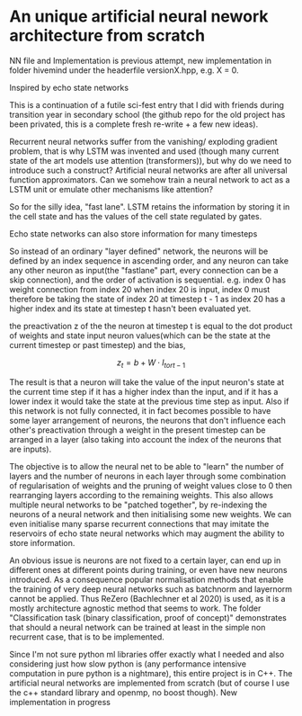 # An unique artificial neural nework architecture from scratch
NN file and Implementation is previous attempt, new implementation in folder hivemind under the headerfile versionX.hpp, e.g. X = 0.


Inspired by echo state networks

This is a continuation of a futile sci-fest entry that I did with friends during transition year in secondary school (the github repo for the old project has been privated, this is a complete fresh re-write + a few new ideas).

Recurrent neural networks suffer from the vanishing/ exploding gradient problem, that is why LSTM was invented and used (though many current state of the art models use attention (transformers)), but why do we need to introduce such a construct? Artificial neural networks are after all universal function approximators. Can we somehow train a neural network to act as a LSTM unit or emulate other mechanisms like attention? 

So for the silly idea, "fast lane". 
LSTM retains the information by storing it in the cell state and has the values of the cell state regulated by gates. 

Echo state networks can also store information for many timesteps

So instead of an ordinary "layer defined" network, the neurons will be defined by an index sequence in ascending order, and any neuron can take any other neuron as input(the "fastlane" part, every connection can be a skip connection), and the order of activation is sequential. e.g. index 0 has weight connection from index 20 when index 20 is input, index 0 must therefore be taking the state of index 20 at timestep t - 1 as index 20 has a higher index and its state at timestep t hasn't been evaluated yet. 

the preactivation z of the the neuron at timestep t is equal to the dot product of weights and state input neuron values(which can be the state at the current timestep or past timestep) and the bias,
```math
z_t = b + W \cdot I_{t or t-1}
```

The result is that a neuron will take the value of the input neuron's state at the current time step if it has a higher index than the input, and if it has a lower index it would take the state at the previous time step as input. Also if this network is not fully connected, it in fact becomes possible to have some layer arrangement of neurons, the neurons that don't influence each other's preactivation through a weight in the present timestep can be arranged in a layer (also taking into account the index of the neurons that are inputs). 

The objective is to allow the neural net to be able to "learn" the number of layers and the number of neurons in each layer through some combination of regularisation of weights and the pruning of weight values close to 0 then rearranging layers according to the remaining weights. This also allows multiple neural networks to be "patched together", by re-indexing the neurons of a neural network and then initialising some new weights. We can even initialise many sparse recurrent connections that may imitate the reservoirs of echo state neural networks which may augment the ability to store information.

An obvious issue is neurons are not fixed to a certain layer, can end up in different ones at different points during training, or even have new neurons introduced. As a consequence popular normalisation methods that enable the training of very deep neural networks such as batchnorm and layernorm cannot be applied. Thus ReZero (Bachlechner et al 2020) is used, as it is a mostly architecture agnostic method that seems to work.
The folder "Classification task (binary classification, proof of concept)" demonstrates that should a neural network can be trained at least in the simple non recurrent case, that is to be implemented.

Since I'm not sure python ml libraries offer exactly what I needed and also considering just how slow python is (any performance intensive computation in pure python is a nightmare), this entire project is in C++. The artificial neural networks are implemented from scratch (but of course I use the c++ standard library and openmp, no boost though).
New implementation in progress

